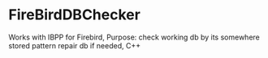 # FireBirdDBChecker
Works with IBPP for Firebird,
Purpose: check working db by its somewhere stored pattern
repair db if needed,
C++

